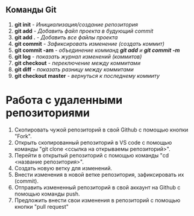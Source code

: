 ## Команды Git

1. **git init** - *Инициализация/создание репозитория*
2. **git add** - *Добавить файл проекта в будующий commit*
3. **git add .** - *Добавить все файлы проекта*
4. **git commit** - *Зафиксировать изменение (создать коммит)*
5. **git commit -am** - *объединение комманд **git add** и **git commit -m***
6. **git log** - *показать журнал изменений (коммитов)*
7. **git checkout** - *переключение между коммитами*
8. **git diff** - *показать разницу между коммитами*
9. **git checkout master** - *вернуться к последнему коммиту*

# Работа с удаленными репозиториями

1. Скопировать чужой репозиторий в свой Github с помощью кнопки "Fork".
2. Открыть скопированный репозиторий в VS code с помощью команды "git clone <ссылка на открываемы репозиторий>".
3. Перейти в открытый репозиторий с помощью команды "cd <название репозитория>".
4. Создать новую ветку для изменений.
5. Внести изменения в новой ветке репозитория, зафиксировать их (commit).
6. Отправить измененный репозиторий в свой аккаунт на Github с помощью команды push.
7. Предложить внести свои изменения в репозиторий с помощью кнопки "pull request"